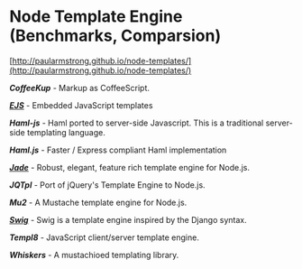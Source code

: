 # Node Template Engine (Benchmarks, Comparsion)
[http://paularmstrong.github.io/node-templates/](http://paularmstrong.github.io/node-templates/)

***CoffeeKup*** - Markup as CoffeeScript.

***[EJS](https://github.com/tj/ejs)*** - Embedded JavaScript templates

***Haml-js*** - Haml ported to server-side Javascript. This is a traditional server-side templating language.

***Haml.js*** - Faster / Express compliant Haml implementation

***[Jade](http://jade-lang.com/)*** - Robust, elegant, feature rich template engine for Node.js.

***JQTpl*** - Port of jQuery's Template Engine to Node.js.

***Mu2*** - A Mustache template engine for Node.js.

***[Swig](https://github.com/paularmstrong/swig)*** - Swig is a template engine inspired by the Django syntax.

***Templ8*** - JavaScript client/server template engine.

***Whiskers*** - A mustachioed templating library.
